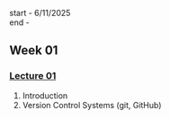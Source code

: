start - 6/11/2025	
end - 


## Week 01
### [Lecture 01](/notes/lecture_01.md)
1. Introduction
2. Version Control Systems (git, GitHub)


<!-- ## Week 02 -->


